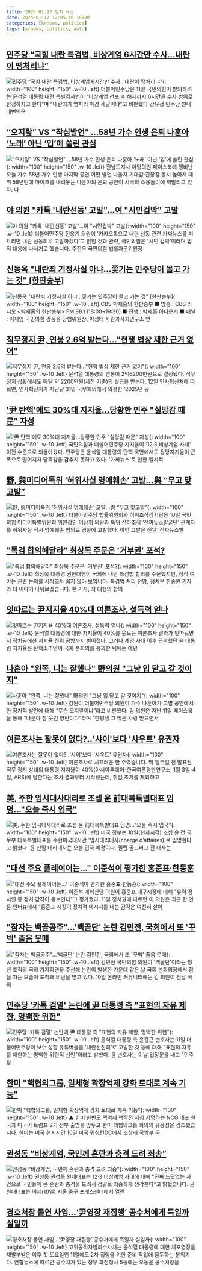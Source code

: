 ```yaml
---
title: 2025.01.12 정치 뉴스
date: 2025-01-12 12:05:16 +0900
categories: [krnews, politics]
tags: [krnews, politics, auto]
---
```

## [민주당 “국힘 내란 특검법, 비상계엄 6시간만 수사…내란이 땡처리냐”](https://n.news.naver.com/mnews/article/032/0003344720)

![민주당 “국힘 내란 특검법, 비상계엄 6시간만 수사…내란이 땡처리냐”](https://mimgnews.pstatic.net/image/origin/032/2025/01/11/3344720.jpg?type=nf220_150){: width="100" height="150" .w-10 .left}
더불어민주당은 11일 국민의힘이 발의하려는 윤석열 대통령 내란 특별검사법이 “비상계엄 선포 후 해제까지 6시간을 수사 범위로 한정하자고 한다”며 “내란죄가 땡처리 마감 세일이냐”고 비판했다 강유정 민주당 원내대변인은

## [“오지랖” VS “작심발언” ...58년 가수 인생 은퇴 나훈아 ‘노래’ 아닌 ‘입’에 쏠린 관심](https://n.news.naver.com/mnews/article/009/0005427466)

![“오지랖” VS “작심발언” ...58년 가수 인생 은퇴 나훈아 ‘노래’ 아닌 ‘입’에 쏠린 관심](https://mimgnews.pstatic.net/image/origin/009/2025/01/12/5427466.jpg?type=nf220_150){: width="100" height="150" .w-10 .left}
전남도지사 야당의원 페이스북에 맹비난 오늘 가수 58년 가수 인생 마지막 공연 어떤 발언 나올지 기대감·긴장감 동시 높아져 데뷔 58년만에 마이크를 내려놓는 나훈아의 은퇴 공연이 시국의 소용돌이에 휘말리고 있다. 나

## [야 의원 "카톡 '내란선동' 고발"…여 "시민겁박" 고발](https://n.news.naver.com/mnews/article/422/0000704646)

![야 의원 "카톡 '내란선동' 고발"…여 "시민겁박" 고발](https://mimgnews.pstatic.net/image/origin/422/2025/01/12/704646.jpg?type=nf220_150){: width="100" height="150" .w-10 .left}
더불어민주당 전용기 의원이 '카카오톡으로 내란 선동 관련 가짜뉴스를 퍼트리면 내란 선동죄로 고발하겠다'고 밝힌 것과 관련, 국민의힘은 '시민 겁박'이라며 법적 대응에 나서기로 했습니다. 주진우 국민의힘 법률자문위원장

## [신동욱 "내란죄 기정사실 아냐…쫓기는 민주당이 몰고 가는 것" [한판승부]](https://n.news.naver.com/mnews/article/079/0003980234)

![신동욱 "내란죄 기정사실 아냐…쫓기는 민주당이 몰고 가는 것" [한판승부]](https://mimgnews.pstatic.net/image/origin/079/2025/01/11/3980234.jpg?type=nf220_150){: width="100" height="150" .w-10 .left}
CBS 박재홍의 한판승부 ■ 방송 : CBS 라디오 <박재홍의 한판승부> FM 98.1 (18:00~19:30) ■ 진행 : 박재홍 아나운서 ■ 패널 : 이재영 국민의힘 강동을 당협위원장, 박성태 사람과사회연구소 연

## [직무정지 尹, 연봉 2.6억 받는다…"현행 법상 제한 근거 없어"](https://n.news.naver.com/mnews/article/025/0003414187)

![직무정지 尹, 연봉 2.6억 받는다…"현행 법상 제한 근거 없어"](https://mimgnews.pstatic.net/image/origin/025/2025/01/12/3414187.jpg?type=nf220_150){: width="100" height="150" .w-10 .left}
윤석열 대통령의 연봉이 2억6200만원으로 결정됐다. 직무정지 상황에서도 매달 약 2200만원(세전 기준)의 월급을 받는다. 12일 인사혁신처에 따르면, 인사혁신처가 지난달 31일 국무회의에서 의결한 ‘2025년 공

## ['尹 탄핵'에도 30%대 지지율…당황한 민주 "실망감 때문" 자성](https://n.news.naver.com/mnews/article/421/0008016052)

!['尹 탄핵'에도 30%대 지지율…당황한 민주 "실망감 때문" 자성](https://mimgnews.pstatic.net/image/origin/421/2025/01/11/8016052.jpg?type=nf220_150){: width="100" height="150" .w-10 .left}
국민의힘과 더불어민주당 지지율이 '12·3 비상계엄 사태' 이전 수준으로 되돌아갔다. 민주당은 윤석열 대통령의 탄핵 국면에서도 정당지지율이 큰 폭으로 떨어지자 당혹감을 감추지 못하고 있다. '가짜뉴스'로 인한 일시적

## [野, 與미디어특위 ‘허위사실 명예훼손’ 고발…與 “무고 맞고발”](https://n.news.naver.com/mnews/article/021/0002683368)

![野, 與미디어특위 ‘허위사실 명예훼손’ 고발…與 “무고 맞고발”](https://mimgnews.pstatic.net/image/origin/021/2025/01/11/2683368.jpg?type=nf220_150){: width="100" height="150" .w-10 .left}
더불어민주당 법률위원회와 허위조작감시단은 10일 국민의힘 미디어특별위원회 위원장인 이상휘 의원과 특위 산하조직 ‘진짜뉴스발굴단’ 관계자를 허위사실 적시 명예훼손 혐의로 경찰에 고발했다. 이번 고발은 전날 ‘진짜뉴스발

## ["특검 합의해달라" 최상목 주문은 '거부권' 포석?](https://n.news.naver.com/mnews/article/448/0000501501)

!["특검 합의해달라" 최상목 주문은 '거부권' 포석?](https://mimgnews.pstatic.net/image/origin/448/2025/01/11/501501.jpg?type=nf220_150){: width="100" height="150" .w-10 .left}
최상목 대통령 권한대행이 국회에 내란 특검법 합의를 주문했지만, 정작 여야는 관련 논의를 시작조차 쉽지 않아 보입니다. 특검법 처리 전망, 정치부 한송원 기자와 더 이야기 나눠보겠습니다. 한 기자, 최 대행의 합의

## [잇따르는 尹지지율 40%대 여론조사, 설득력 얻나](https://n.news.naver.com/mnews/article/014/0005294052)

![잇따르는 尹지지율 40%대 여론조사, 설득력 얻나](https://mimgnews.pstatic.net/image/origin/014/2025/01/11/5294052.jpg?type=nf220_150){: width="100" height="150" .w-10 .left}
윤석열 대통령에 대한 지지율이 40%를 웃도는 여론조사 결과가 잇따르면서 정치권에선 지지율 진위 공방까지 벌어졌다. 그러나 계엄 사태 이후 급락했던 윤 대통령 지지율은 탄핵소추안이 국회 본회의를 통과한 뒤에는 예년

## [나훈아 "왼쪽, 니는 잘했나" 野의원 "그냥 입 닫고 갈 것이지"](https://n.news.naver.com/mnews/article/025/0003414177)

![나훈아 "왼쪽, 니는 잘했나" 野의원 "그냥 입 닫고 갈 것이지"](https://mimgnews.pstatic.net/image/origin/025/2025/01/12/3414177.jpg?type=nf220_150){: width="100" height="150" .w-10 .left}
김원이 더불어민주당 의원이 가수 나훈아가 고별 공연에서 한 정치적 발언에 대해 “무슨 오지랖이냐”라고 비판했다. 김 의원은 지난 11일 페이스북을 통해 “나훈아 참 웃긴 양반이다”라며 “한평생 그 많은 사랑 받으면서

## [여론조사는 잘못이 없다?‥'샤이'보다 '샤우트' 유권자](https://n.news.naver.com/mnews/article/214/0001399460)

![여론조사는 잘못이 없다?‥'샤이'보다 '샤우트' 유권자](https://mimgnews.pstatic.net/image/origin/214/2025/01/12/1399460.jpg?type=nf220_150){: width="100" height="150" .w-10 .left}
여론조사로 시끄러운 한 주였습니다. 딱 일주일 전 발표된 직무 정지 상태의 대통령 지지율이 40%(아시아투데이-한국여론평판연구소, 1월 3일-4일, ARS)에 달한다는 조사 결과부터 시작됐는데, 취임 초기를 제외하고

## [美, 주한 임시대사대리로 조셉 윤 前대북특별대표 임명…"오늘 즉시 입국"](https://n.news.naver.com/mnews/article/448/0000501416)

![美, 주한 임시대사대리로 조셉 윤 前대북특별대표 임명…"오늘 즉시 입국"](https://mimgnews.pstatic.net/image/origin/448/2025/01/11/501416.jpg?type=nf220_150){: width="100" height="150" .w-10 .left}
미국 정부는 10일(현지시각) 조셉 윤 전 국무부 대북특별대표를 주한미국대사관 '임시대리대사(charge d’affaires)'로 임명한다고 밝혔다. 윤 신임 대리대사는 오늘 입국 예정이다. 필립 골드버그 전 대사는

## ["대선 주요 플레이어는…" 이준석이 평가한 홍준표·한동훈](https://n.news.naver.com/mnews/article/015/0005080849)

!["대선 주요 플레이어는…" 이준석이 평가한 홍준표·한동훈](https://mimgnews.pstatic.net/image/origin/015/2025/01/11/5080849.jpg?type=nf220_150){: width="100" height="150" .w-10 .left}
이준석 개혁신당 의원이 홍준표 대구시장에 대해 "유력 정치인 중 정치 감각이 돋보인다"고 평가했다. 11일 정치권에 따르면 이 의원은 최근 한 언론 인터뷰에서 "홍준표 시장이 정치적 메시지를 내는 감각은 여전히 살아

## ["잠자는 백골공주"…'백골단' 논란 김민전, 국회에서 또 '꾸벅' 졸음 뭇매](https://n.news.naver.com/mnews/article/088/0000925463)

!["잠자는 백골공주"…'백골단' 논란 김민전, 국회에서 또 '꾸벅' 졸음 뭇매](https://mimgnews.pstatic.net/image/origin/088/2025/01/11/925463.jpg?type=nf220_150){: width="100" height="150" .w-10 .left}
김민전 국민의힘 의원이 '백골단'이라는 청년 조직의 국회 기자회견을 주선해 논란이 발생한 가운데 같은 날 국회 본회의장에서 잠을 자는 모습이 포착돼 비난을 받고 있다. 10일 온라인 커뮤니티에는 김 의원이 전날 국회

## [민주당 '카톡 검열' 논란에 尹 대통령 측 "표현의 자유 제한, 명백한 위헌"](https://n.news.naver.com/mnews/article/011/0004438501)

![민주당 '카톡 검열' 논란에 尹 대통령 측 "표현의 자유 제한, 명백한 위헌"](https://mimgnews.pstatic.net/image/origin/011/2025/01/11/4438501.jpg?type=nf220_150){: width="100" height="150" .w-10 .left}
윤석열 대통령 측 윤갑근 변호사는 11일 더불어민주당이 보수 성향 유튜버들을 '내란선전죄'로 고발한 것 등에 대해 "표현의 자유를 제한하는 명백한 위헌적 선언"이라고 밝혔다. 윤 변호사는 이날 입장문을 내고 "민주당

## [한미 "핵협의그룹, 일체형 확장억제 강화 토대로 계속 기능"](https://n.news.naver.com/mnews/article/055/0001222650)

![한미 "핵협의그룹, 일체형 확장억제 강화 토대로 계속 기능"](https://mimgnews.pstatic.net/image/origin/055/2025/01/11/1222650.jpg?type=nf220_150){: width="100" height="150" .w-10 .left}
▲ 한미 한반도 핵억제 핵작전 지침 서명하는 NCG 대표 한국과 미국이 트럼프 2기 정부 출범을 앞두고 한미 핵협의그룹 회의의 유용성을 강조했습니다. 한미는 미국 현지시간 10일 미국 워싱턴DC에서 조창래 국방부 국

## [권성동 “비상계엄, 국민께 혼란과 충격 드려 죄송”](https://n.news.naver.com/mnews/article/056/0011873254)

![권성동 “비상계엄, 국민께 혼란과 충격 드려 죄송”](https://mimgnews.pstatic.net/image/origin/056/2025/01/11/11873254.jpg?type=nf220_150){: width="100" height="150" .w-10 .left}
권성동 권성동 원내대표는 12·3 비상계엄 사태에 대해 "진짜 느닷없는 사건으로 국민들께 큰 혼란과 충격을 드려서 정말로 죄송하게 생각한다"고 밝혔습니다. 권 원내대표는 어제(10일) 서울 중구 프레스센터에서 열린

## [경호처장 돌연 사임…‘尹영장 재집행’ 공수처에게 득일까 실일까](https://n.news.naver.com/mnews/article/009/0005427353)

![경호처장 돌연 사임…‘尹영장 재집행’ 공수처에게 득일까 실일까](https://mimgnews.pstatic.net/image/origin/009/2025/01/11/5427353.jpg?type=nf220_150){: width="100" height="150" .w-10 .left}
고위공직자범죄수사처는 윤석열 대통령에 대한 체포영장을 재발부받은 이후 첫 토요일인 11일에도 2차 집행을 위한 준비 작업에 몰두하는 분위기다. 연합뉴스에 따르면 공수처가 있는 정부 과천청사 5동에는 오동운 공수처장을

